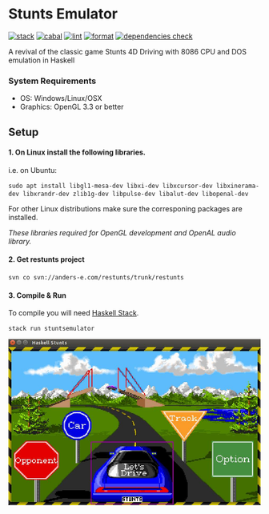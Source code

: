 # Stunts Emulator

[![stack](https://github.com/haskell-game-archives/emulator-stunts/workflows/stack/badge.svg)](https://github.com/haskell-game-archives/emulator-stunts/actions?query=workflow%3Astack)
[![cabal](https://github.com/haskell-game-archives/emulator-stunts/workflows/cabal/badge.svg)](https://github.com/haskell-game-archives/emulator-stunts/actions?query=workflow%3Acabal)
[![lint](https://github.com/haskell-game-archives/emulator-stunts/workflows/lint/badge.svg)](https://github.com/haskell-game-archives/emulator-stunts/actions?query=workflow%3Alint)
[![format](https://github.com/haskell-game-archives/emulator-stunts/workflows/format/badge.svg)](https://github.com/haskell-game-archives/emulator-stunts/actions?query=workflow%3Aformat)
[![dependencies check](https://github.com/haskell-game-archives/emulator-stunts/actions/workflows/outdated.yml/badge.svg)](https://github.com/haskell-game-archives/emulator-stunts/actions/workflows/outdated.yml)

A revival of the classic game Stunts 4D Driving with 8086 CPU and DOS emulation in Haskell

### System Requirements

- OS: Windows/Linux/OSX
- Graphics: OpenGL 3.3 or better

## Setup

#### 1. On **Linux** install the following libraries.

   i.e. on Ubuntu:
   ```
   sudo apt install libgl1-mesa-dev libxi-dev libxcursor-dev libxinerama-dev libxrandr-dev zlib1g-dev libpulse-dev libalut-dev libopenal-dev
   ```
   For other Linux distributions make sure the corresponing packages are installed.

   *These libraries required for OpenGL development and OpenAL audio library.*

#### 2. Get restunts project

  ```
  svn co svn://anders-e.com/restunts/trunk/restunts
  ```

#### 3. Compile & Run

To compile you will need [Haskell Stack](https://docs.haskellstack.org/en/stable/README/).

```
stack run stuntsemulator
```

![Haskell emulated stunts](https://raw.githubusercontent.com/csabahruska/emulator-stunts/master/emulator-stunts.jpg)

